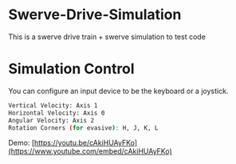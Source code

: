 # Swerve-Drive-Simulation

This is a swerve drive train + swerve simulation to test code

# Simulation Control

You can configure an input device to be the keyboard or a joystick.

```bash
Vertical Velocity: Axis 1
Horizontal Velocity: Axis 0
Angular Velocity: Axis 2
Rotation Corners (for evasive): H, J, K, L
```
Demo:
[https://youtu.be/cAkiHUAyFKo](https://www.youtube.com/embed/cAkiHUAyFKo)
